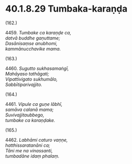 # 40.1.8.29 Tumbaka-karaṇḍa

(162.)

4459\. _Tumbake ca karaṇḍe ca,_  
_datvā buddhe gaṇuttame;_  
_Dasānisaṃse anubhomi,_  
_kammānucchavike mama._  

(163.)

4460\. _Sugutto sukhasamaṅgī,_  
_Mahāyaso tathāgati;_  
_Vipattivigato sukhumālo,_  
_Sabbītiparivajjito._  

(164.)

4461\. _Vipule ca guṇe lābhī,_  
_samāva calanā mama;_  
_Suvivajjitaubbego,_  
_tumbake ca karaṇḍake._  

(165.)

4462\. _Labhāmi caturo vaṇṇe,_  
_hatthissaratanāni ca;_  
_Tāni me na vinassanti,_  
_tumbadāne idaṃ phalaṃ._
